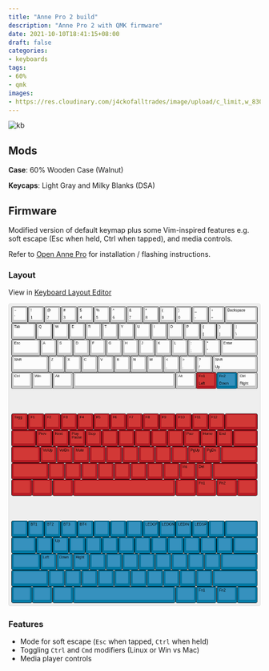 ```yaml
---
title: "Anne Pro 2 build"
description: "Anne Pro 2 with QMK firmware"
date: 2021-10-10T18:41:15+08:00
draft: false
categories:
- keyboards
tags:
- 60%
- qmk
images:
- https://res.cloudinary.com/j4ckofalltrades/image/upload/c_limit,w_830/v1633803184/keebs/annepro2/annepro2_xqpg09.jpg
---
```


![kb](https://res.cloudinary.com/j4ckofalltrades/image/upload/c_limit,w_830/v1633803184/keebs/annepro2/annepro2_xqpg09.jpg)

## Mods

**Case**: 60% Wooden Case (Walnut)

**Keycaps**: Light Gray and Milky Blanks (DSA)

## Firmware

Modified version of default keymap plus some Vim-inspired features
e.g. soft escape (Esc when held, Ctrl when tapped), and media controls.

Refer to [Open Anne Pro](https://openannepro.github.io/install/)
for installation / flashing instructions.

### Layout

View in [Keyboard Layout Editor](http://www.keyboard-layout-editor.com/#/gists/f1c23fc1769c9bb0b1872d2272a1f268)

![SofleKeyboard custom keymap](https://raw.githubusercontent.com/j4ckofalltrades/keebs/master/anne-pro-2/assets/annepro2.png)

### Features

- Mode for soft escape (`Esc` when tapped, `Ctrl` when held)
- Toggling `Ctrl` and `Cmd` modifiers (Linux or Win vs Mac)
- Media player controls
